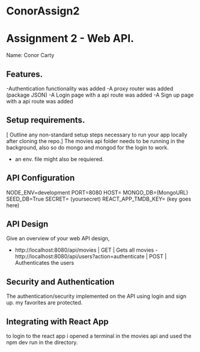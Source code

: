 # ConorAssign2
# Assignment 2 - Web API.

Name: Conor Carty

## Features.
-Authentication functionality was added
-A proxy router was added (package JSON)
-A Login page with a api route was added
-A Sign up page with a api route was added

## Setup requirements.

[ Outline any non-standard setup steps necessary to run your app locally after cloning the repo.]
The movies api folder needs to be running in the background, also so do mongo and mongod for the login to work.
- an env. file might also be requiered.

## API Configuration

NODE_ENV=development
PORT=8080
HOST=
MONGO_DB=(MongoURL)
SEED_DB=True
SECRET= (yoursecret)
REACT_APP_TMDB_KEY= (key goes here)

## API Design
Give an overview of your web API design,

- http://localhost:8080/api/movies | GET | Gets all movies
-http://localhost:8080/api/users?action=authenticate | POST | Authenticates the users



## Security and Authentication

The authentication/security implemented on the API using login and sign up. my favorites are protected.

## Integrating with React App

to login to the react app i opened a terminal in the movies api and used the npm dev run in the directory.